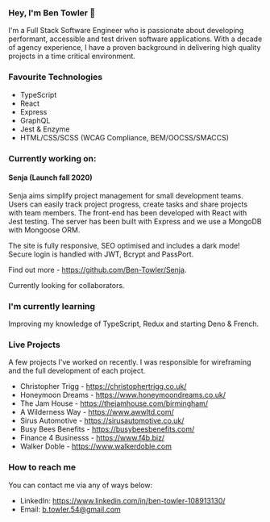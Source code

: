 ### Hey, I'm Ben Towler 👋

I'm a Full Stack Software Engineer who is passionate about developing performant, accessible and test driven software applications. With a decade of agency experience, I have a proven background in delivering high quality projects in a time critical environment. 

### Favourite Technologies
* TypeScript
* React
* Express
* GraphQL
* Jest & Enzyme
* HTML/CSS/SCSS (WCAG Compliance, BEM/OOCSS/SMACCS)

### Currently working on:
#### Senja (Launch fall 2020)
Senja aims simplify project management for small development teams. Users can easily track project progress, create tasks and share projects with team members. The front-end has been developed with React with Jest testing. The server has been built with Express and we use a MongoDB with Mongoose ORM.

The site is fully responsive, SEO optimised and includes a dark mode! Secure login is handled with JWT, Bcrypt and PassPort.

Find out more - https://github.com/Ben-Towler/Senja. 

Currently looking for collaborators.

### I'm currently learning
Improving my knowledge of TypeScript, Redux and starting Deno & French.

### Live Projects
A few projects I've worked on recently. I was responsible for wireframing and the full development of each project.
* Christopher Trigg - https://christophertrigg.co.uk/
* Honeymoon Dreams - https://www.honeymoondreams.co.uk/
* The Jam House - https://thejamhouse.com/birmingham/
* A Wilderness Way - https://www.awwltd.com/
* Sirus Automotive - https://sirusautomotive.co.uk/
* Busy Bees Benefits - https://busybeesbenefits.com/
* Finance 4 Businesss - https://www.f4b.biz/
* Walker Doble - https://www.walkerdoble.com

### How to reach me
You can contact me via any of ways below:
* LinkedIn: https://www.linkedin.com/in/ben-towler-108913130/
* Email: b.towler.54@gmail.com
